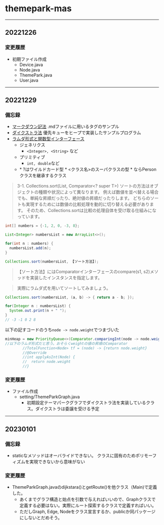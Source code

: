 # themepark-mas

---

## 20221226 
### 変更履歴
* 初期ファイル作成
    * Device.java
    * Node.java
    * ThemePark.java
    * User.java

---

## 20221229
### 備忘録
* [マークダウン記法](https://qiita.com/sano1202/items/64593e8e981e8d6439d3)
.mdファイルに用いるタグのサンプル
* [ダイクストラ法](https://www.techiedelight.com/ja/single-source-shortest-paths-dijkstras-algorithm/)
優先キューをヒープで実装したサンプルプログラム
* [ラムダ形式と関数型インターフェース](https://qiita.com/sano1202/items/64593e8e981e8d6439d3)
    * ジェネリクス
        * ``<Integer>, <String>`` など
    * プリミティブ
        * ``int, double``など
    * <? super クラス名>
        * ?はワイルドカード型
        * <クラス名>のスーパクラスの型
        * <? extends Person> ならPersonクラスを継承するクラス


> 3-1. Collections.sort(List<T>, Comparator<? super T>)
> ソートの方法はオブジェクトの種類や状況によって異なります。
> 例えば数値を並べ替える場合でも、単純な昇順だったり、絶対値の昇順だったりします。
どちらのソートも実現するためには数値の比較処理を動的に切り替える必要があります。
そのため、Collections.sortは比較の処理自体を受け取る仕組みになっています。

~~~Java
int[] numbers = {-1, 2, 0, -3, 8};

List<Integer> numbersList = new ArrayList<>();

for(int n : numbers) {
  numbersList.add(n);
}

Collections.sort(numbersList, 【ソート方法】);
~~~
> 【ソート方法】にはComparatorインターフェースのcompare(s1, s2)メソッドを実装したインスタンスを指定します。

> 実際にラムダ式を用いてソートしてみましょう。

~~~java
Collections.sort(numbersList, (a, b) -> { return a - b; });

for(Integer n : numbersList) {
  System.out.print(n + " ");
}
// -3 -1 0 2 8
~~~

以下の記すコードのうち`node -> node.weight`でつまづいた

```java:ThemeParkMap.java
minHeap = new PriorityQueue<>(Comparator.comparingInt(node -> node.weight));	
//以下のラムダ形式だと思う。おそらくweightの値の昇順のComparator
		//TotalFunction<Node> tf = (node) -> {return node.weight}
		//@Override
		//int applyAsInt(Node) {
		//	return node.weight
		//}
```

### 変更履歴
* ファイル作成
    * setting/ThemeParkGraph.java
        * 初期設定テーマパークグラフでダイクストラ法を実装しているクラス。ダイクストラは委譲を受ける予定
        
---

## 20230101
### 備忘録
* staticなメソッドはオーバライドできない。
クラスに固有のためポリモーフィズムを実現できないから意味がない

### 変更履歴
* ThemeParkGraph.javaのdijkstara()とgetRoute()を他クラス（Main)で定義した。
    * あくまでグラフ構造と始点を引数で与えればいいので、Graphクラスで定義する必要はない。実際にルート探索するクラスで定義すればいい。
    * ただしGraph, Edge, Nodeをクラス宣言するか、publicか同パッケージにしないとだめそう。